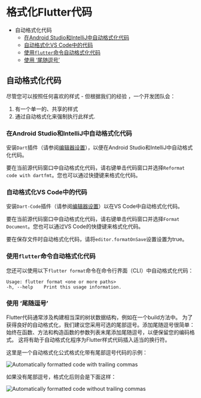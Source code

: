 # 格式化Flutter代码

- 自动格式化代码
  - [在Android Studio和IntelliJ中自动格式化代码](https://flutterchina.club/formatting/#在android-studio和intellij中自动格式化代码)
  - [自动格式化VS Code中的代码](https://flutterchina.club/formatting/#自动格式化vs-code中的代码)
  - [使用`flutter`命令自动格式化代码](https://flutterchina.club/formatting/#使用flutter命令自动格式化代码)
  - [使用 ‘尾随逗号’](https://flutterchina.club/formatting/#使用-尾随逗号)

## 自动格式化代码

尽管您可以按照任何喜欢的样式 - 但根据我们的经验 ，一个开发团队会：

1. 有一个单一的、共享的样式
2. 通过自动格式化来强制执行此样式.

### 在Android Studio和IntelliJ中自动格式化代码

安装`Dart`插件（请参阅[编辑器设置](https://flutterchina.club/get-started/editor/)），以便在Android Studio和IntelliJ中自动格式化代码。

要在当前源代码窗口中自动格式化代码，请右键单击代码窗口并选择`Reformat code with dartfmt`。您也可以通过快捷键来格式化代码。

### 自动格式化VS Code中的代码

安装`Dart-Code`插件（请参阅[编辑器设置](https://flutterchina.club/get-started/editor/)）以在VS Code中自动格式化代码。

要在当前源代码窗口中自动格式化代码，请右键单击代码窗口并选择`Format Document`。您也可以通过VS Code的快捷键来格式化代码。

要在保存文件时自动格式化代码，请将`editor.formatOnSave`设置设置为true。

### 使用`flutter`命令自动格式化代码

您还可以使用以下`flutter format`命令在命令行界面（CLI）中自动格式化代码：

```shell
Usage: flutter format <one or more paths>
-h, --help    Print this usage information.
```

### 使用 ‘尾随逗号’

Flutter代码通常涉及构建相当深的树状数据结构，例如在一个build方法中。 为了获得良好的自动格式化，我们建议您采用可选的尾部逗号。添加尾随逗号很简单：始终在函数、方法和构造函数的参数列表末尾添加尾随逗号，以便保留您的编码格式。 这将有助于自动格式化程序为Flutter样式代码插入适当的换行符。

这里是一个自动格式化公式格式化带有尾部逗号代码的示例：

![Automatically formatted code with trailing commas](https://flutterchina.club/images/intellij/trailing-comma-with.png)

如果没有尾部逗号，格式化后则会是下面这样：

![Automatically formatted code without trailing commas](https://flutterchina.club/images/intellij/trailing-comma-without.png)